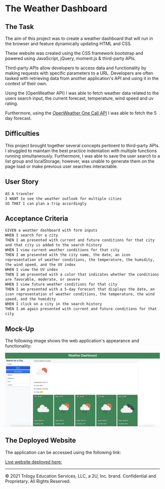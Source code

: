 # The Weather Dashboard

## The Task

The aim of this project was to create a weather dashboard that will run in the browser and feature dynamically updating HTML and CSS. 

These website was created using the CSS framework bootstrap and powered using JavaScript, jQuery, moment.js & third-party APIs.

Third-party APIs allow developers to access data and functionality by making requests with specific parameters to a URL. Developers are often tasked with retrieving data from another application's API and using it in the context of their own. 

Using the [OpenWeather API] I was able to fetch weather data related to the users search input, the current forecast, temperature, wind speed and uv rating. 

Furthermore, using the [OpenWeather One Call API](https://openweathermap.org/api/one-call-api) I was able to fetch the 5 day forecast. 

## Difficulties 

This project brought together several concepts pertinent to third-party APIs. I struggled to maintain the best practice indentation with multiple functions running simultaneously. Furthermore, I was able to save the user search to a list group and localStorage; however, was unable to generate them on the page load or make previous user searches interactable. 

## User Story

```
AS A traveler
I WANT to see the weather outlook for multiple cities
SO THAT I can plan a trip accordingly
```

## Acceptance Criteria

```
GIVEN a weather dashboard with form inputs
WHEN I search for a city
THEN I am presented with current and future conditions for that city and that city is added to the search history
WHEN I view current weather conditions for that city
THEN I am presented with the city name, the date, an icon representation of weather conditions, the temperature, the humidity, the wind speed, and the UV index
WHEN I view the UV index
THEN I am presented with a color that indicates whether the conditions are favorable, moderate, or severe
WHEN I view future weather conditions for that city
THEN I am presented with a 5-day forecast that displays the date, an icon representation of weather conditions, the temperature, the wind speed, and the humidity
WHEN I click on a city in the search history
THEN I am again presented with current and future conditions for that city
```

## Mock-Up

The following image shows the web application's appearance and functionality:

![The weather app includes a search option, a list of cities, and a five-day forecast and current weather conditions for London.](/assets/images/function.png)

## The Deployed Website 

The application can be accessed using the following link: 

[Live website deployed here:](https://davidszamek.github.io/weather-dashboard/ "Weather Dashboard")

- - -
© 2021 Trilogy Education Services, LLC, a 2U, Inc. brand. Confidential and Proprietary. All Rights Reserved.
